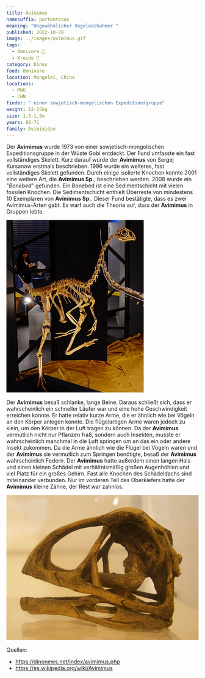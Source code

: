 ```yaml
---
title: Avimimus
namesuffix: portentosus
meaning: "Ungewöhnlicher Vogelnachahmer "
published: 2022-10-28
image: ../images/avimimus.gif
tags:
  - Omnivore 🍪
  - Kreide 🦴
category: Dinos
food: Omnivore
location: Mongolei, China
locations:
  - MNG
  - CHN
finder: " einer sowjetisch-mongolischen Expeditionsgruppe"
weight: 12-15kg
size: 1,3-1,5m
years: 86-71
family: Avimimidae
---
```

Der **Avimimus** wurde 1973 von einer sowjetisch-mongolischen Expeditionsgruppe in der Wüste Gobi entdeckt. Der Fund umfasste ein fast vollständiges Skelett. Kurz darauf wurde der **Avimimus** von Sergej Kursanow erstmals beschrieben. 1996 wurde ein weiteres, fast vollständiges Skelett gefunden. Durch einige isolierte Knochen konnte 2001 eine weitere Art, die **Avimimus Sp.**, beschrieben werden. 2008 wurde ein "*Bonebed*" gefunden. Ein Bonebed ist eine Sedimentschicht mit vielen fossilen Knochen. Die Sedimentschicht enthielt Überreste von mindestens 10 Exemplaren von **Avimimus Sp.**. Dieser Fund bestätigte, dass es zwei Avimimus-Arten gabt. Es warf auch die Theorie auf, dass der **Avimimus** in Gruppen lebte.

![Avimimusskelett](../images/avimimus_skeleton.jpg)

Der **Avimimus** besaß schlanke, lange Beine. Daraus schließt sich, dass er wahrscheinlich ein schneller Läufer war und eine hohe Geschwindigkeit erreichen konnte. Er hatte relativ kurze Arme, die er ähnlich wie bei Vögeln an den Körper anlegen konnte. Die flügelartigen Arme waren jedoch zu klein, um den Körper in der Luft tragen zu können. Da der **Avimimus** vermutlich nicht nur Pflanzen fraß, sondern auch Insekten, musste er wahrscheinlich manchmal in die Luft springen um an das ein oder andere Insekt zukommen. Da die Arme ähnlich wie die Flügel bei Vögeln waren und der **Avimimus** sie vermutlich zum Springen benötigte, besaß der **Avimimus** wahrscheinlich Federn. Der **Avimimus** hatte außerdem einen langen Hals und einen kleinen Schädel mit verhältnismäßig großen Augenhöhlen und viel Platz für ein großes Gehirn. Fast alle Knochen des Schädeldachs sind miteinander verbunden. Nur im vorderen Teil des Oberkiefers hatte der **Avimimus** kleine Zähne, der Rest war zahnlos.

![Avimimusschädel](../images/avimimus.jpg)

Quellen:

* <https://dinonews.net/index/avimimus.php>
* <https://es.wikipedia.org/wiki/Avimimus>
